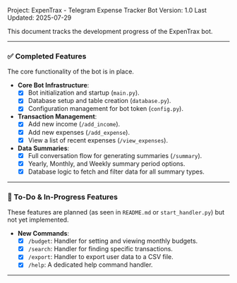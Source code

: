 Project: ExpenTrax - Telegram Expense Tracker Bot
Version: 1.0
Last Updated: 2025-07-29

This document tracks the development progress of the ExpenTrax bot.

---

### ✅ Completed Features

The core functionality of the bot is in place.

- **Core Bot Infrastructure**:
  - [x] Bot initialization and startup (`main.py`).
  - [x] Database setup and table creation (`database.py`).
  - [x] Configuration management for bot token (`config.py`).

- **Transaction Management**:
  - [x] Add new income (`/add_income`).
  - [x] Add new expenses (`/add_expense`).
  - [x] View a list of recent expenses (`/view_expenses`).

- **Data Summaries**:
  - [x] Full conversation flow for generating summaries (`/summary`).
  - [x] Yearly, Monthly, and Weekly summary period options.
  - [x] Database logic to fetch and filter data for all summary types.

<!-- - **Testing**:
  - [x] Basic unit tests for `save_transaction` and `get_recent_expenses`. -->

---

### 🚧 To-Do & In-Progress Features

These features are planned (as seen in `README.md` or `start_handler.py`) but not yet implemented.
- **New Commands**:
  - [x] `/budget`: Handler for setting and viewing monthly budgets.
  - [x] `/search`: Handler for finding specific transactions.
  - [x] `/export`: Handler to export user data to a CSV file.
  - [x] `/help`: A dedicated help command handler.

<!-- - **Testing**:
  - [ ] Write unit tests for summary functions (`get_summary_periods`, `get_summary_data`).
  - [ ] Write unit tests for the conversation handlers to simulate user interaction. -->

---